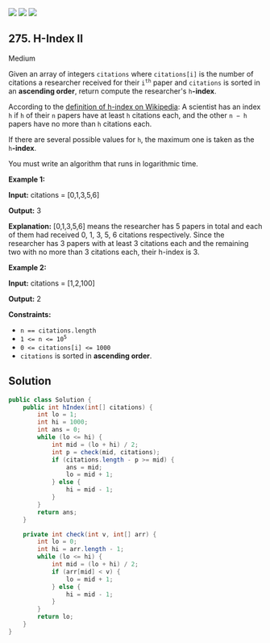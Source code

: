 [![](https://img.shields.io/github/stars/javadev/LeetCode-in-Java?label=Stars&style=flat-square)](https://github.com/javadev/LeetCode-in-Java)
[![](https://img.shields.io/github/forks/javadev/LeetCode-in-Java?label=Fork%20me%20on%20GitHub%20&style=flat-square)](https://github.com/javadev/LeetCode-in-Java/fork)
[![](https://img.shields.io/badge/-LeetCode%20in%20Kotlin-blue?style=flat-square)](https://github.com/javadev/LeetCode-in-Kotlin)

## 275\. H-Index II

Medium

Given an array of integers `citations` where `citations[i]` is the number of citations a researcher received for their <code>i<sup>th</sup></code> paper and `citations` is sorted in an **ascending order**, return compute the researcher's `h`**\-index**.

According to the [definition of h-index on Wikipedia](https://en.wikipedia.org/wiki/H-index): A scientist has an index `h` if `h` of their `n` papers have at least `h` citations each, and the other `n − h` papers have no more than `h` citations each.

If there are several possible values for `h`, the maximum one is taken as the `h`**\-index**.

You must write an algorithm that runs in logarithmic time.

**Example 1:**

**Input:** citations = [0,1,3,5,6]

**Output:** 3

**Explanation:** [0,1,3,5,6] means the researcher has 5 papers in total and each of them had received 0, 1, 3, 5, 6 citations respectively. Since the researcher has 3 papers with at least 3 citations each and the remaining two with no more than 3 citations each, their h-index is 3. 

**Example 2:**

**Input:** citations = [1,2,100]

**Output:** 2 

**Constraints:**

*   `n == citations.length`
*   <code>1 <= n <= 10<sup>5</sup></code>
*   `0 <= citations[i] <= 1000`
*   `citations` is sorted in **ascending order**.

## Solution

```java
public class Solution {
    public int hIndex(int[] citations) {
        int lo = 1;
        int hi = 1000;
        int ans = 0;
        while (lo <= hi) {
            int mid = (lo + hi) / 2;
            int p = check(mid, citations);
            if (citations.length - p >= mid) {
                ans = mid;
                lo = mid + 1;
            } else {
                hi = mid - 1;
            }
        }
        return ans;
    }

    private int check(int v, int[] arr) {
        int lo = 0;
        int hi = arr.length - 1;
        while (lo <= hi) {
            int mid = (lo + hi) / 2;
            if (arr[mid] < v) {
                lo = mid + 1;
            } else {
                hi = mid - 1;
            }
        }
        return lo;
    }
}
```